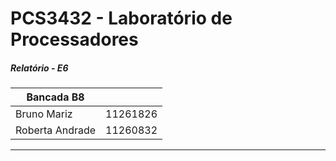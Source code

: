 # PCS3432 - Laboratório de Processadores

##### Relatório - E6

| Bancada B8      |          |
| --------------- | -------- |
| Bruno Mariz     | 11261826 |
| Roberta Andrade | 11260832 |

---

